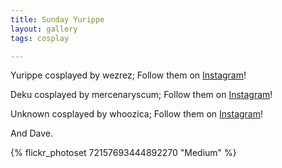 ```yaml
---
title: Sunday Yurippe
layout: gallery
tags: cosplay

---
```


Yurippe cosplayed by wezrez; Follow them on [Instagram](https://www.instagram.com/wezrez)!

Deku cosplayed by mercenaryscum; Follow them on [Instagram](https://www.instagram.com/mercenaryscum)!

Unknown cosplayed by whoozica; Follow them on [Instagram](https://www.instagram.com/whoozica)!

And Dave.

{% flickr_photoset 72157693444892270 "Medium" %}